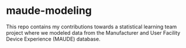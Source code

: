 # maude-modeling
This repo contains my contributions towards a statistical learning team project where we modeled data from the Manufacturer and User Facility Device Experience (MAUDE) database.
